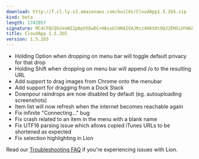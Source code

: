 ```yaml
---
download: http://f.cl.ly.s3.amazonaws.com/builds/CloudApp1.5.2b5.zip
kind: beta
length: 1742057
signature: MC4CFQCQ5oVeWI2p0ph5EwDC+H6sxblHRAIVAJRzz406SOtOQJ2ENSiHtWGSbIoj
title: CloudApp 1.5.2b5
version: 1.5.2b5
---
```


- Holding Option when dropping on menu bar will toggle default privacy for that drop
- Holding Shift when dropping on menu bar will append /o to the resulting URL
- Add support to drag images from Chrome onto the menubar
- Add support for dragging from a Dock Stack
- Downpour raindrops are now disabled by default (eg. autouploading screenshots)
- Item list will now refresh when the internet becomes reachable again
- Fix infinite "Connecting..." bug
- Fix crash related to an item in the menu with a blank name
- Fix UTF16 parsing issue which allows copied iTunes URLs to be shortened as expected
- Fix selection highlighting in Lion

Read our [Troubleshooting FAQ](http://cl.ly/3V2X14332A1f1A211z3I) if you're experiencing issues with Lion.